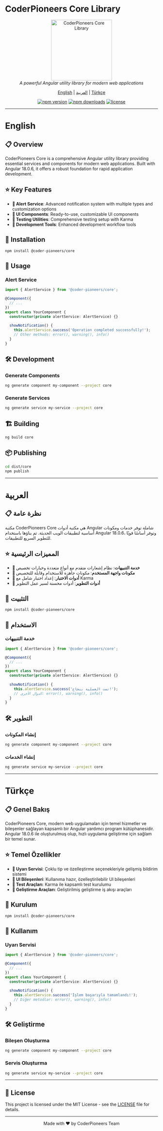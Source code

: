 # CoderPioneers Core Library

<p align="center">
  <img src="path-to-your-logo.png" alt="CoderPioneers Core Library" width="200"/>
  <br>
  <i>A powerful Angular utility library for modern web applications</i>
  <br>
</p>

<p align="center">
  <a href="#english">English</a> |
  <a href="#arabic">العربية</a> |
  <a href="#turkish">Türkçe</a>
</p>

<p align="center">
  <a href="https://www.npmjs.com/package/@coder-pioneers/core"><img src="https://img.shields.io/npm/v/@coder-pioneers/core.svg" alt="npm version"></a>
  <a href="https://www.npmjs.com/package/@coder-pioneers/core"><img src="https://img.shields.io/npm/dm/@coder-pioneers/core.svg" alt="npm downloads"></a>
  <a href="https://github.com/your-repo/LICENSE"><img src="https://img.shields.io/github/license/your-repo.svg" alt="license"></a>
</p>

---

<h1 id="english">English</h1>

## 📋 Overview

CoderPioneers Core is a comprehensive Angular utility library providing essential services and components for modern web applications. Built with Angular 18.0.6, it offers a robust foundation for rapid application development.

## ⭐ Key Features

- **🔔 Alert Service**: Advanced notification system with multiple types and customization options
- **🎨 UI Components**: Ready-to-use, customizable UI components
- **🧪 Testing Utilities**: Comprehensive testing setup with Karma
- **🔧 Development Tools**: Enhanced development workflow tools

## 🚀 Installation

```bash
npm install @coder-pioneers/core
```

## 📖 Usage

### Alert Service

```typescript
import { AlertService } from '@coder-pioneers/core';

@Component({
  // ...
})
export class YourComponent {
  constructor(private alertService: AlertService) {}
  
  showNotification() {
    this.alertService.success('Operation completed successfully!');
    // Other methods: error(), warning(), info()
  }
}
```

## 🛠️ Development

### Generate Components

```bash
ng generate component my-component --project core
```

### Generate Services

```bash
ng generate service my-service --project core
```

## 🏗️ Building

```bash
ng build core
```

## 📦 Publishing

```bash
cd dist/core
npm publish
```

---

<h1 id="arabic">العربية</h1>

## 📋 نظرة عامة

مكتبة CoderPioneers Core هي مكتبة أدوات Angular شاملة توفر خدمات ومكونات أساسية لتطبيقات الويب الحديثة. تم بناؤها باستخدام Angular 18.0.6، وتوفر أساسًا قويًا للتطوير السريع للتطبيقات.

## ⭐ المميزات الرئيسية

- **🔔 خدمة التنبيهات**: نظام إشعارات متقدم مع أنواع متعددة وخيارات تخصيص
- **🎨 مكونات واجهة المستخدم**: مكونات جاهزة للاستخدام وقابلة للتخصيص
- **🧪 أدوات الاختبار**: إعداد اختبار شامل مع Karma
- **🔧 أدوات التطوير**: أدوات محسنة لسير عمل التطوير

## 🚀 التثبيت

```bash
npm install @coder-pioneers/core
```

## 📖 الاستخدام

### خدمة التنبيهات

```typescript
import { AlertService } from '@coder-pioneers/core';

@Component({
  // ...
})
export class YourComponent {
  constructor(private alertService: AlertService) {}
  
  showNotification() {
    this.alertService.success('تمت العملية بنجاح!');
    // الدوال الأخرى: error(), warning(), info()
  }
}
```

## 🛠️ التطوير

### إنشاء المكونات

```bash
ng generate component my-component --project core
```

### إنشاء الخدمات

```bash
ng generate service my-service --project core
```

---

<h1 id="turkish">Türkçe</h1>

## 📋 Genel Bakış

CoderPioneers Core, modern web uygulamaları için temel hizmetler ve bileşenler sağlayan kapsamlı bir Angular yardımcı program kütüphanesidir. Angular 18.0.6 ile oluşturulmuş olup, hızlı uygulama geliştirme için sağlam bir temel sunar.

## ⭐ Temel Özellikler

- **🔔 Uyarı Servisi**: Çoklu tip ve özelleştirme seçenekleriyle gelişmiş bildirim sistemi
- **🎨 UI Bileşenleri**: Kullanıma hazır, özelleştirilebilir UI bileşenleri
- **🧪 Test Araçları**: Karma ile kapsamlı test kurulumu
- **🔧 Geliştirme Araçları**: Geliştirilmiş geliştirme iş akışı araçları

## 🚀 Kurulum

```bash
npm install @coder-pioneers/core
```

## 📖 Kullanım

### Uyarı Servisi

```typescript
import { AlertService } from '@coder-pioneers/core';

@Component({
  // ...
})
export class YourComponent {
  constructor(private alertService: AlertService) {}
  
  showNotification() {
    this.alertService.success('İşlem başarıyla tamamlandı!');
    // Diğer metodlar: error(), warning(), info()
  }
}
```

## 🛠️ Geliştirme

### Bileşen Oluşturma

```bash
ng generate component my-component --project core
```

### Servis Oluşturma

```bash
ng generate service my-service --project core
```

---

## 📄 License

This project is licensed under the MIT License - see the [LICENSE](LICENSE) file for details.

---

<p align="center">Made with ❤️ by CoderPioneers Team</p>
